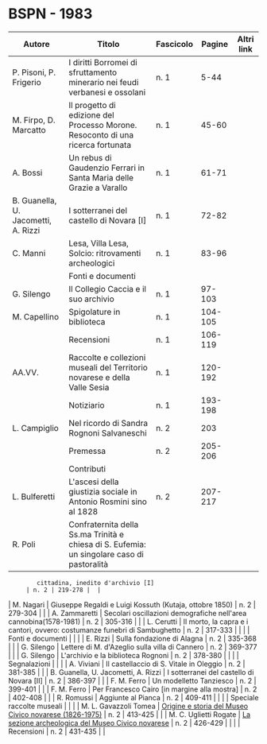 # BSPN - 1983

| Autore                              | Titolo                                                                                     | Fascicolo | Pagine  | Altri link |
|-------------------------------------|--------------------------------------------------------------------------------------------|-----------|---------|------------|
| P. Pisoni, P. Frigerio              | I diritti Borromei di sfruttamento minerario nei feudi verbanesi e ossolani                | n. 1      | 5-44    |            |
| M. Firpo, D. Marcatto               | Il progetto di edizione del Processo Morone. Resoconto di una ricerca fortunata            | n. 1      | 45-60   |            |
| A. Bossi                            | Un rebus di Gaudenzio Ferrari in Santa Maria delle Grazie a Varallo                        | n. 1      | 61-71   |            |
| B. Guanella, U. Jacometti, A. Rizzi | I sotterranei del castello di Novara [I]                                                   | n. 1      | 72-82   |            |
| C. Manni                            | Lesa, Villa Lesa, Solcio: ritrovamenti archeologici                                        | n. 1      | 83-96   |            |
|                                     | Fonti e documenti                                                                          |           |         |
| G. Silengo                          | Il Collegio Caccia e il suo archivio                                                       | n. 1      | 97-103  |            |
| M. Capellino                        | Spigolature in biblioteca                                                                  | n. 1      | 104-105 |            |
|                                     | Recensioni                                                                                 | n. 1      | 106-119 |            |
| AA.VV.                              | Raccolte e collezioni museali del Territorio novarese e della Valle Sesia                  | n. 1      | 120-192 |            |
|                                     | Notiziario                                                                                 | n. 1      | 193-198 |            |
| L. Campiglio                        | Nel ricordo di Sandra Rognoni Salvaneschi                                                  | n. 2      | 203     |            |
|                                     | Premessa                                                                                   | n. 2      | 205-206 |            |
|                                     | Contributi                                                                                 |           |         |
| L. Bulferetti                       | L'ascesi della giustizia sociale in Antonio Rosmini sino al 1828                           | n. 2      | 207-217 |            |
| R. Poli                             | Confraternita della Ss.ma Trinità e chiesa di S. Eufemia: un singolare caso di pastoralità 

            cittadina, inedito d'archivio [I]
         | n. 2 | 219-278 |  |

| M. Nagari | Giuseppe Regaldi e Luigi Kossuth (Kutaja, ottobre 1850) | n. 2 | 279-304 | |
| A. Zammaretti | Secolari oscillazioni demografiche nell'area cannobina(1578-1981) | n. 2 | 305-316 | |
| L. Cerutti | Il morto, la capra e i cantori, ovvero: costumanze funebri di Sambughetto | n. 2 | 317-333 | |
| | Fonti e documenti | | |
| E. Rizzi | Sulla fondazione di Alagna | n. 2 | 335-368 | |
| G. Silengo | Lettere di M. d'Azeglio sulla villa di Cannero | n. 2 | 369-377 | |
| G. Silengo | L'archivio e la biblioteca Rognoni | n. 2 | 378-380 | |
| | Segnalazioni | | |
| A. Viviani | Il castellaccio di S. Vitale in Oleggio | n. 2 | 381-385 | |
| B. Guanella, U. Jacometti, A. Rizzi | I sotterranei del castello di Novara [II] | n. 2 | 386-397 | |
| F. M. Ferro | Un modelletto Tanziesco | n. 2 | 399-401 | |
| F. M. Ferro | Per Francesco Cairo [in margine alla mostra] | n. 2 | 402-408 | |
| R. Romussi | Aggiunte al Pianca | n. 2 | 409-411 | |
| | Speciale raccolte museali | | |
| M. L. Gavazzoli Tomea | [Origine e storia del Museo Civico novarese
(1826-1975)](http://www.ssno.it/BSPNo/1983_Tomea_Museo.pdf) | n. 2 | 413-425 | |
| M. C. Uglietti Rogate | [La sezione archeologica del Museo Civico
novarese](http://www.ssno.it/BSPNo/1983_Tomea_Museo.pdf#page=8) | n. 2 | 426-429 | |
| | Recensioni | n. 2 | 431-435 | |
